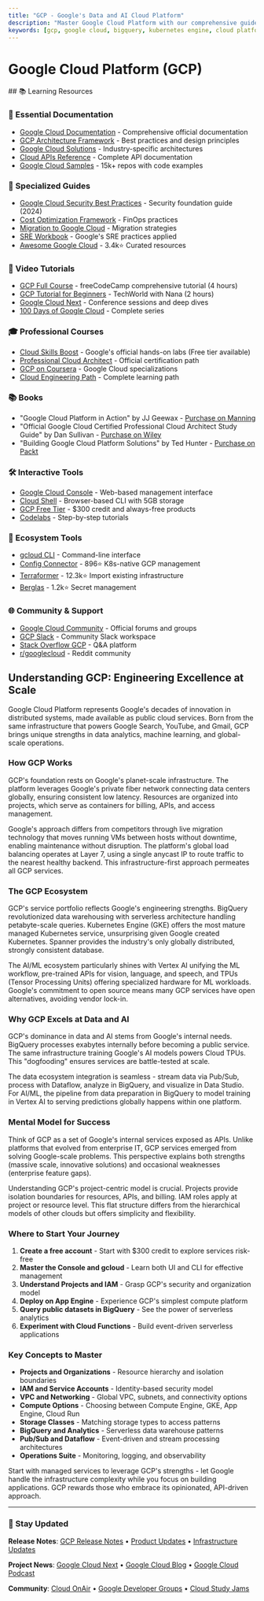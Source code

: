 ```yaml
---
title: "GCP - Google's Data and AI Cloud Platform"
description: "Master Google Cloud Platform with our comprehensive guide. Learn BigQuery, Kubernetes, and AI/ML services. Critical for data-focused platform engineering roles."
keywords: [gcp, google cloud, bigquery, kubernetes engine, cloud platform, data analytics, machine learning, cloud infrastructure, platform engineering, serverless, gcp certification, cloud native]
---
```


# Google Cloud Platform (GCP)

<GitHubButtons />
## 📚 Learning Resources

### 📖 Essential Documentation
- [Google Cloud Documentation](https://cloud.google.com/docs) - Comprehensive official documentation
- [GCP Architecture Framework](https://cloud.google.com/architecture/framework) - Best practices and design principles
- [Google Cloud Solutions](https://cloud.google.com/solutions) - Industry-specific architectures
- [Cloud APIs Reference](https://cloud.google.com/apis/docs/overview) - Complete API documentation
- [Google Cloud Samples](https://github.com/GoogleCloudPlatform) - 15k+ repos with code examples

### 📝 Specialized Guides
- [Google Cloud Security Best Practices](https://cloud.google.com/security/best-practices) - Security foundation guide (2024)
- [Cost Optimization Framework](https://cloud.google.com/architecture/framework/cost-optimization) - FinOps practices
- [Migration to Google Cloud](https://cloud.google.com/architecture/migration-to-gcp-getting-started) - Migration strategies
- [SRE Workbook](https://sre.google/workbook/table-of-contents/) - Google's SRE practices applied
- [Awesome Google Cloud](https://github.com/GoogleCloudPlatform/awesome-google-cloud) - 3.4k⭐ Curated resources

### 🎥 Video Tutorials
- [GCP Full Course](https://www.youtube.com/watch?v=jpno8FSqpc8) - freeCodeCamp comprehensive tutorial (4 hours)
- [GCP Tutorial for Beginners](https://www.youtube.com/watch?v=IUU6OR8yHCc) - TechWorld with Nana (2 hours)
- [Google Cloud Next](https://www.youtube.com/c/GoogleCloudTech) - Conference sessions and deep dives
- [100 Days of Google Cloud](https://www.youtube.com/playlist?list=PLIivdWyY5sqKh1gDR0WpP9iIOY00IE0xL) - Complete series

### 🎓 Professional Courses
- [Cloud Skills Boost](https://www.cloudskillsboost.google/) - Google's official hands-on labs (Free tier available)
- [Professional Cloud Architect](https://cloud.google.com/certification/cloud-architect) - Official certification path
- [GCP on Coursera](https://www.coursera.org/googlecloud) - Google Cloud specializations
- [Cloud Engineering Path](https://cloud.google.com/training/cloud-infrastructure) - Complete learning path

### 📚 Books
- "Google Cloud Platform in Action" by JJ Geewax - [Purchase on Manning](https://www.manning.com/books/google-cloud-platform-in-action)
- "Official Google Cloud Certified Professional Cloud Architect Study Guide" by Dan Sullivan - [Purchase on Wiley](https://www.wiley.com/en-us/Official+Google+Cloud+Certified+Professional+Cloud+Architect+Study+Guide%2C+2nd+Edition-p-9781119871057)
- "Building Google Cloud Platform Solutions" by Ted Hunter - [Purchase on Packt](https://www.packtpub.com/product/building-google-cloud-platform-solutions/9781838647438)

### 🛠️ Interactive Tools
- [Google Cloud Console](https://console.cloud.google.com/) - Web-based management interface
- [Cloud Shell](https://cloud.google.com/shell) - Browser-based CLI with 5GB storage
- [GCP Free Tier](https://cloud.google.com/free) - $300 credit and always-free products
- [Codelabs](https://codelabs.developers.google.com/cloud) - Step-by-step tutorials

### 🚀 Ecosystem Tools
- [gcloud CLI](https://cloud.google.com/sdk/gcloud) - Command-line interface
- [Config Connector](https://github.com/GoogleCloudPlatform/k8s-config-connector) - 896⭐ K8s-native GCP management
- [Terraformer](https://github.com/GoogleCloudPlatform/terraformer) - 12.3k⭐ Import existing infrastructure
- [Berglas](https://github.com/GoogleCloudPlatform/berglas) - 1.2k⭐ Secret management

### 🌐 Community & Support
- [Google Cloud Community](https://cloud.google.com/community) - Official forums and groups
- [GCP Slack](https://googlecloud-community.slack.com/) - Community Slack workspace
- [Stack Overflow GCP](https://stackoverflow.com/questions/tagged/google-cloud-platform) - Q&A platform
- [r/googlecloud](https://www.reddit.com/r/googlecloud/) - Reddit community

## Understanding GCP: Engineering Excellence at Scale

Google Cloud Platform represents Google's decades of innovation in distributed systems, made available as public cloud services. Born from the same infrastructure that powers Google Search, YouTube, and Gmail, GCP brings unique strengths in data analytics, machine learning, and global-scale operations.

### How GCP Works

GCP's foundation rests on Google's planet-scale infrastructure. The platform leverages Google's private fiber network connecting data centers globally, ensuring consistent low latency. Resources are organized into projects, which serve as containers for billing, APIs, and access management.

Google's approach differs from competitors through live migration technology that moves running VMs between hosts without downtime, enabling maintenance without disruption. The platform's global load balancing operates at Layer 7, using a single anycast IP to route traffic to the nearest healthy backend. This infrastructure-first approach permeates all GCP services.

### The GCP Ecosystem

GCP's service portfolio reflects Google's engineering strengths. BigQuery revolutionized data warehousing with serverless architecture handling petabyte-scale queries. Kubernetes Engine (GKE) offers the most mature managed Kubernetes service, unsurprising given Google created Kubernetes. Spanner provides the industry's only globally distributed, strongly consistent database.

The AI/ML ecosystem particularly shines with Vertex AI unifying the ML workflow, pre-trained APIs for vision, language, and speech, and TPUs (Tensor Processing Units) offering specialized hardware for ML workloads. Google's commitment to open source means many GCP services have open alternatives, avoiding vendor lock-in.

### Why GCP Excels at Data and AI

GCP's dominance in data and AI stems from Google's internal needs. BigQuery processes exabytes internally before becoming a public service. The same infrastructure training Google's AI models powers Cloud TPUs. This "dogfooding" ensures services are battle-tested at scale.

The data ecosystem integration is seamless - stream data via Pub/Sub, process with Dataflow, analyze in BigQuery, and visualize in Data Studio. For AI/ML, the pipeline from data preparation in BigQuery to model training in Vertex AI to serving predictions globally happens within one platform.

### Mental Model for Success

Think of GCP as a set of Google's internal services exposed as APIs. Unlike platforms that evolved from enterprise IT, GCP services emerged from solving Google-scale problems. This perspective explains both strengths (massive scale, innovative solutions) and occasional weaknesses (enterprise feature gaps).

Understanding GCP's project-centric model is crucial. Projects provide isolation boundaries for resources, APIs, and billing. IAM roles apply at project or resource level. This flat structure differs from the hierarchical models of other clouds but offers simplicity and flexibility.

### Where to Start Your Journey

1. **Create a free account** - Start with $300 credit to explore services risk-free
2. **Master the Console and gcloud** - Learn both UI and CLI for effective management
3. **Understand Projects and IAM** - Grasp GCP's security and organization model
4. **Deploy on App Engine** - Experience GCP's simplest compute platform
5. **Query public datasets in BigQuery** - See the power of serverless analytics
6. **Experiment with Cloud Functions** - Build event-driven serverless applications

### Key Concepts to Master

- **Projects and Organizations** - Resource hierarchy and isolation boundaries
- **IAM and Service Accounts** - Identity-based security model
- **VPC and Networking** - Global VPC, subnets, and connectivity options
- **Compute Options** - Choosing between Compute Engine, GKE, App Engine, Cloud Run
- **Storage Classes** - Matching storage types to access patterns
- **BigQuery and Analytics** - Serverless data warehouse patterns
- **Pub/Sub and Dataflow** - Event-driven and stream processing architectures
- **Operations Suite** - Monitoring, logging, and observability

Start with managed services to leverage GCP's strengths - let Google handle the infrastructure complexity while you focus on building applications. GCP rewards those who embrace its opinionated, API-driven approach.

---

### 📡 Stay Updated

**Release Notes**: [GCP Release Notes](https://cloud.google.com/release-notes) • [Product Updates](https://cloud.google.com/blog/products) • [Infrastructure Updates](https://cloud.google.com/blog/topics/infrastructure)

**Project News**: [Google Cloud Next](https://cloud.withgoogle.com/next) • [Google Cloud Blog](https://cloud.google.com/blog) • [Google Cloud Podcast](https://gcppodcast.com/)

**Community**: [Cloud OnAir](https://cloudonair.withgoogle.com/) • [Google Developer Groups](https://developers.google.com/community/gdg) • [Cloud Study Jams](https://events.withgoogle.com/cloud-study-jams/)
